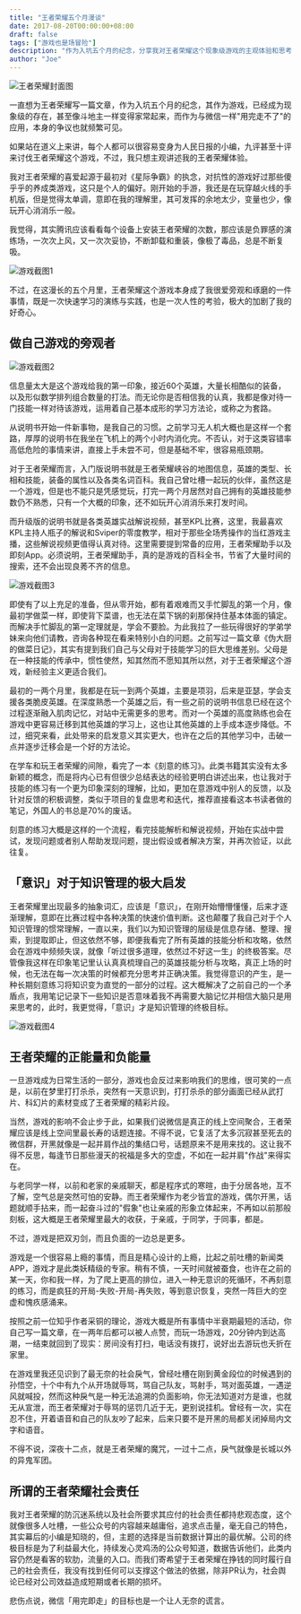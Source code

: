 ```yaml
---
title: "王者荣耀五个月漫谈"
date: 2017-08-20T00:00:00+08:00
draft: false
tags: ["游戏也是场冒险"]
description: "作为入坑五个月的纪念，分享我对王者荣耀这个现象级游戏的主观体验和思考。"
author: "Joe"
---
```


![王者荣耀封面图](/images_compressed/posts/honor-of-kings-five-months-experience/1920-1080_3186662.webp)

一直想为王者荣耀写一篇文章，作为入坑五个月的纪念，其作为游戏，已经成为现象级的存在，甚至像斗地主一样变得家常起来，而作为与微信一样"用完走不了"的应用，本身的争议也就频繁可见。

如果站在道义上来讲，每个人都可以很容易变身为人民日报的小编，九评甚至十评来讨伐王者荣耀这个游戏，不过，我只想主观讲述我的王者荣耀体验。

我对王者荣耀的喜爱起源于最初对《星际争霸》的执念，对抗性的游戏好过那些傻乎乎的养成类游戏，这只是个人的偏好。刚开始的手游，我还是在玩穿越火线的手机版，但是觉得太单调，意即在我的理解里，其可发挥的余地太少，变量也少，像玩开心消消乐一般。

我觉得，其实腾讯应该看看每个设备上安装王者荣耀的次数，那应该是负罪感的演练场，一次次上风，又一次次妥协，不断卸载和重装，像极了毒品，总是不断复吸。

![游戏截图1](/images_compressed/posts/honor-of-kings-five-months-experience/2017-08-20_22-05-07.webp)

不过，在这漫长的五个月里，王者荣耀这个游戏本身成了我很爱旁观和琢磨的一件事情，既是一次快速学习的演练与实践，也是一次人性的考验，极大的加剧了我的好奇心。

## 做自己游戏的旁观者

![游戏截图2](/images_compressed/posts/honor-of-kings-five-months-experience/_2017-08-20_10.46.11.webp)

信息量太大是这个游戏给我的第一印象，接近60个英雄，大量长相酷似的装备，以及形似数学排列组合数量的打法。而无论你是否相信我的认真，我都是像对待一门技能一样对待该游戏，运用着自己基本成形的学习方法论，或称之为套路。

从说明书开始一件新事物，是我自己的习惯。之前学习无人机大概也是这样一个套路，厚厚的说明书在我坐在飞机上的两个小时内消化完。不否认，对于这类容错率高低危险的事情来讲，直接上手未尝不可，但是基础不牢，很容易瓶颈期。

对于王者荣耀而言，入门版说明书就是王者荣耀峡谷的地图信息，英雄的类型、长相和技能，装备的属性以及各类名词百科。我自己曾吐槽一起玩的伙伴，虽然这是一个游戏，但是也不能只是凭感觉玩，打完一两个月居然对自己拥有的英雄技能参数仍不熟悉，只有一个大概的印象，还不如玩开心消消乐来打发时间。

而升级版的说明书就是各类英雄实战解说视频，甚至KPL比赛，这里，我最喜欢KPL主持人瓶子的解说和Sviper的零度教学，相对于那些全场秀操作的当红游戏主播，这些解说视频更值得认真对待。这里需要提到常备的应用，王者荣耀助手以及即刻App。必须说明，王者荣耀助手，真的是游戏的百科全书，节省了大量时间的搜索，还不会出现良莠不齐的信息。

![游戏截图3](/images_compressed/posts/honor-of-kings-five-months-experience/2017-08-20_22-44-52.webp)

即使有了以上充足的准备，但从零开始，都有着艰难而又手忙脚乱的第一个月，像最初学做菜一样，即使背下菜谱，也无法在菜下锅的刹那保持住基本体面的镇定。而解决手忙脚乱的第一定理就是，学会不要脸。为此我拉了一些玩得很好的学弟学妹来向他们请教，咨询各种现在看来特别小白的问题。之前写过一篇文章《伪大厨的做菜日记》，其实有提到我们自己与父母对于技能学习的巨大思维差别。父母是在一种技能的传承中，惯性使然，知其然而不愿知其所以然，对于王者荣耀这个游戏，新经验主义更适合我们。

最初的一两个月里，我都是在玩一到两个英雄，主要是项羽，后来是亚瑟，学会支援各类脆皮英雄。在深度熟悉一个英雄之后，有一些之前的说明书信息已经在这个过程逐渐融入肌肉记忆，对站中无需更多的思考。而对一个英雄的高度熟练也会在游戏中更容易迁移到其他英雄的学习上，这也让其他英雄的上手成本逐步降低。不过，细究来看，此处带来的启发意义其实更大，也许在之后的其他学习中，击破一点并逐步迁移会是一个好的方法论。

在学车和玩王者荣耀的间隙，看完了一本《刻意的练习》。此类书籍其实没有太多新颖的概念，而是将内心已有但很少总结表达的经验更明白讲述出来，也让我对于技能的练习有一个更为印象深刻的理解，比如，更加在意游戏中别人的反馈，以及针对反馈的积极调整，类似于项目的复盘思考和迭代，推荐直接看这本书读者做的笔记，外国人的书总是70%的废话。

刻意的练习大概是这样的一个流程，看完技能解析和解说视频，开始在实战中尝试，发现问题或者别人帮助发现问题，提出假设或者解决方案，并再次验证，以此往复。

## 「意识」对于知识管理的极大启发

王者荣耀里出现最多的抽象词汇，应该是「意识」，在刚开始懵懵懂懂，后来才逐渐理解，意即在比赛过程中各种决策的快速价值判断。这也颠覆了我自己对于个人知识管理的惯常理解，一直以来，我们以为知识管理的层级是信息存储、整理、搜索，到提取即止，但这依然不够，即便我看完了所有英雄的技能分析和攻略，依然会在游戏中频频失误，就像「听过很多道理，依然过不好这一生」的终极答案。尽管像我这样在印象笔记里认认真真梳理自己的英雄技能分析与攻略，真正上场的时候，也无法在每一次决策的时候都充分思考并正确决策。我觉得意识的产生，是一种长期刻意练习将知识变为直觉的一部分的过程。这大概解决了之前自己的一个矛盾点，我用笔记记录下一些知识是否意味着我不再需要大脑记忆并相信大脑只是用来思考的，此时，我更觉得，「意识」才是知识管理的终极目标。

![游戏截图4](/images_compressed/posts/honor-of-kings-five-months-experience/王者荣耀五个月漫谈.webp)

## 王者荣耀的正能量和负能量

一旦游戏成为日常生活的一部分，游戏也会反过来影响我们的思维，很可笑的一点是，以前在梦里打打杀杀，突然有一天意识到，打打杀杀的部分画面已经从武打片、科幻片的素材变成了王者荣耀的精彩片段。

当然，游戏的影响不会止步于此，如果我们说微信是真正的线上空间聚合，王者荣耀应该是线上空间里最长寿的话题连接。不得不说，它复活了太多沉寂甚至死去的微信群，开黑就像是一起并肩作战的集结口号，话题原来不是用来找的。这让我不得不反思，每逢节日那些漫天的祝福是多大的空虚，不如在一起并肩"作战"来得实在。

与老同学一样，以前和老家的亲戚聊天，都是程序式的寒暄，由于分居各地，互不了解，空气总是突然可怕的安静。而王者荣耀作为老少皆宜的游戏，偶尔开黑，话题就顺手拈来，而一起奋斗过的"假象"也让亲戚的形象立体起来，不再如以前那般刻板，这大概是王者荣耀里最大的收获，于亲戚，于同学，于同事，都是。

不过，游戏是把双刃剑，而且负面的一边总是更多。

游戏是一个很容易上瘾的事情，而且是精心设计的上瘾，比起之前吐槽的新闻类APP，游戏才是此类妖精级的专家。稍有不慎，一天时间就被蚕食，也许在之前的某一天，你和我一样，为了爬上更高的排位，进入一种无意识的死循环，不再刻意的练习，而是疯狂的开局-失败-开局-再失败，等到意识恢复，突然一阵巨大的空虚和愧疚感涌来。

按照之前一位知乎作者采铜的理论，游戏大概是所有事情中半衰期最短的活动，你自己写一篇文章，在一两年后都可以被人点赞，而玩一场游戏，20分钟内到达高潮，一结束就回到了现实：房间没有打扫，电话没有拨打，说好出去游玩也夭折在家里。

在游戏里我还见识到了最无奈的社会戾气，曾经吐槽在刚到黄金段位的时候遇到的孙悟空，十个中有九个从开场就辱骂，骂自己队友，骂射手，骂对面英雄，一遇逆风就喊投，然而这种戾气是一种无法追溯的负面影响，你无法知道对方是谁，也就无从宣泄，而王者荣耀对于辱骂的惩罚几近于无，更别说挂机。曾经有一次，实在忍不住，开着语音和自己的队友吵了起来，后来只要不是开黑的局都关闭掉局内文字和语音。

不得不说，深夜十二点，就是王者荣耀的魔咒，一过十二点，戾气就像是长城以外的异鬼军团。

## 所谓的王者荣耀社会责任

我对王者荣耀的防沉迷系统以及社会所要求其应付的社会责任都持悲观态度，这个就像很多人吐槽，一些公众号的内容越来越庸俗，追求点击量，毫无自己的特色，其实幕后的小编是知晓的，但，主题的选择是当前数据计算出的最优解。公司的终极目标是为了利益最大化，持续发心灵鸡汤的公众号知道，数据告诉他们，此类内容仍然是看客的软肋，流量的入口。而我们寄希望于王者荣耀在挣钱的同时履行自己的社会责任，我没有找到任何可以支撑这个做法的依据，除非PR认为，社会舆论已经对公司效益造成短期或者长期的损坏。

悲伤点说，微信「用完即走」的目标也是一个让人无奈的谎言。 
